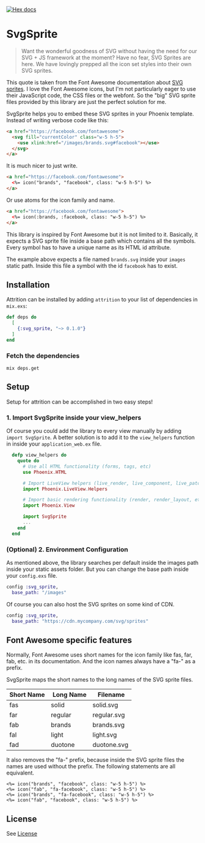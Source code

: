 [![Hex docs](http://img.shields.io/badge/hex.pm-docs-green.svg)](https://hexdocs.pm/svg_sprite)

# SvgSprite

> Want the wonderful goodness of SVG without having the need for our SVG + JS framework at the moment? Have no fear, SVG Sprites are here. We have lovingly prepped all the icon set styles into their own SVG sprites.

This quote is taken from the Font Awesome documentation about [SVG sprites](https://fontawesome.com/how-to-use/on-the-web/advanced/svg-sprites). I love the Font Awesome icons, but I'm not particularly eager to use their JavaScript code, the CSS files or the webfont. So the "big" SVG sprite files provided by this library are just the perfect solution for me.

SvgSprite helps you to embed these SVG sprites in your Phoenix template. Instead of writing verbose code like this:

```html
<a href="https://facebook.com/fontawesome">
  <svg fill="currentColor" class="w-5 h-5">
    <use xlink:href="/images/brands.svg#facebook"></use>
  </svg>
</a>
```

It is much nicer to just write.

```html
<a href="https://facebook.com/fontawesome">
  <%= icon("brands", "facebook", class: "w-5 h-5") %>
</a>
```

Or use atoms for the icon family and name.

```html
<a href="https://facebook.com/fontawesome">
  <%= icon(:brands, :facebook, class: "w-5 h-5") %>
</a>
```

This library is inspired by Font Awesome but it is not limited to it. Basically, it expects a SVG sprite file inside a base path which contains all the symbols. Every symbol has to have a unique name as its HTML id attribute.

The example above expects a file named `brands.svg` inside your `images` static path. Inside this file a symbol with the id `facebook` has to exist.

## Installation

Attrition can be installed by adding `attrition` to your list of dependencies in `mix.exs`:

```elixir
def deps do
  [
    {:svg_sprite, "~> 0.1.0"}
  ]
end
```

### Fetch the dependencies

```shell
mix deps.get
```

## Setup

Setup for attrition can be accomplished in two easy steps!

### 1. Import SvgSprite inside your view_helpers

Of course you could add the library to every view manually by adding `import SvgSprite`. A better solution is to add it to the `view_helpers` function in inside your `application_web.ex` file.

```elixir
  defp view_helpers do
    quote do
      # Use all HTML functionality (forms, tags, etc)
      use Phoenix.HTML

      # Import LiveView helpers (live_render, live_component, live_patch, etc)
      import Phoenix.LiveView.Helpers

      # Import basic rendering functionality (render, render_layout, etc)
      import Phoenix.View

      import SvgSprite
      ...
    end
  end
```

### (Optional) 2. Environment Configuration

As mentioned above, the library searches per default inside the images path inside your static assets folder. But you can change the base path inside your `config.exs` file.

```elixir
config :svg_sprite,
  base_path: "/images"
```

Of course you can also host the SVG sprites on some kind of CDN.

```elixir
config :svg_sprite,
  base_path: "https://cdn.mycompany.com/svg/sprites"
```

## Font Awesome specific features

Normally, Font Awesome uses short names for the icon family like fas, far, fab, etc. in its documentation. And the icon names always have a "fa-" as a prefix.

SvgSprite maps the short names to the long names of the SVG sprite files.

| Short Name |  Long Name |  Filename   |
| ---------- | ---------- | ----------- |
| fas        | solid      | solid.svg   |
| far        | regular    | regular.svg |
| fab        | brands     | brands.svg  |
| fal        | light      | light.svg   |
| fad        | duotone    | duotone.svg |

It also removes the "fa-" prefix, because inside the SVG sprite files the names are used without the prefix. The following statements are all equivalent.

```erb
<%= icon("brands", "facebook", class: "w-5 h-5") %>
<%= icon("fab", "fa-facebook", class: "w-5 h-5") %>
<%= icon("brands", "fa-facebook", class: "w-5 h-5") %>
<%= icon("fab", "facebook", class: "w-5 h-5") %>
```

## License

See [License](https://github.com/oliverandrich/svg_sprite/blob/main/LICENSE.txt)
